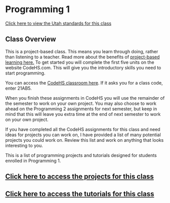 # Programming 1

[Click here to view the Utah standards for this class](./documents/standards.md)

## Class Overview

This is a project-based class. This means you learn through doing, rather than listening to a teacher. Read more about the benefits of [project-based learning here.](../universal_docs/pbl.md) To get started you will complete the first five units on the website CodeHS.com. This will give you the introductory skills you need to start programming.

You can access the [CodeHS classroom here](https://codehs.com/go/21AB5). If it asks you for a class code, enter 21AB5.

When you finish these assignments in CodeHS you will use the remainder of the semester to work on your own project. You may also choose to work ahead on the Programming 2 assignments for next semester, but keep in mind that this will leave you extra time at the end of next semester to work on your own project.

If you have completed all the CodeHS assignments for this class and need ideas for projects you can work on, I have provided a list of many potential projects you could work on. Review this list and work on anything that looks interesting to you.

This is a list of programming projects and tutorials designed for students enrolled in Programming 1.

## [Click here to access the projects for this class](./cp1_projects.md)

## [Click here to access the tutorials for this class](./cp1_tutorials.md)
